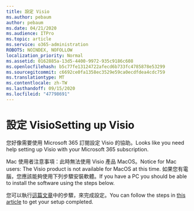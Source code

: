 ```yaml
---
title: 設定 Visio
ms.author: pebaum
author: pebaum
ms.date: 04/21/2020
ms.audience: ITPro
ms.topic: article
ms.service: o365-administration
ROBOTS: NOINDEX, NOFOLLOW
localization_priority: Normal
ms.assetid: 0162885a-13d5-4400-9972-935c9186c608
ms.openlocfilehash: b5c77fe13124722afecd6b733fc4785878e53299
ms.sourcegitcommit: c6692ce0fa1358ec3529e59ca0ecdfdea4cdc759
ms.translationtype: MT
ms.contentlocale: zh-TW
ms.lasthandoff: 09/15/2020
ms.locfileid: "47798691"
---
```

# <a name="setting-up-visio"></a><span data-ttu-id="6f6b9-102">設定 Visio</span><span class="sxs-lookup"><span data-stu-id="6f6b9-102">Setting up Visio</span></span>

<span data-ttu-id="6f6b9-103">您好像需要使用 Microsoft 365 訂閱設定 Visio 的協助。</span><span class="sxs-lookup"><span data-stu-id="6f6b9-103">Looks like you need help setting up Visio with your Microsoft 365 subscription.</span></span>
  
<span data-ttu-id="6f6b9-104">Mac 使用者注意事項：此時無法使用 Visio 產品 MacOS。</span><span class="sxs-lookup"><span data-stu-id="6f6b9-104">Notice for Mac users: The Visio product is not available for MacOS at this time.</span></span> <span data-ttu-id="6f6b9-105">如果您有電腦，您應該能夠使用下列步驟安裝軟體。</span><span class="sxs-lookup"><span data-stu-id="6f6b9-105">If you have a PC you should be able to install the software using the steps below.</span></span>
  
<span data-ttu-id="6f6b9-106">您可以執行[這篇文章](https://support.office.com/article/f98f21e3-aa02-4827-9167-ddab5b025710.aspx)中的步驟，來完成設定。</span><span class="sxs-lookup"><span data-stu-id="6f6b9-106">You can follow the steps in [this article](https://support.office.com/article/f98f21e3-aa02-4827-9167-ddab5b025710.aspx) to get your setup completed.</span></span> 
  

